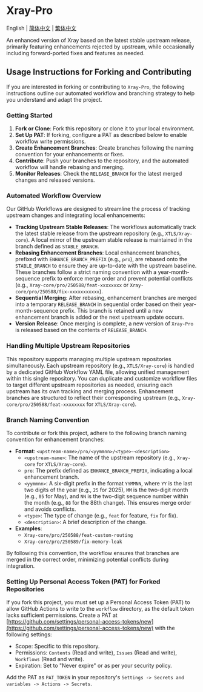 # Xray-Pro

English | [简体中文](README_zh-Hans.md) | [繁体中文](README_zh-Hant.md)

An enhanced version of Xray based on the latest stable upstream release, primarily featuring enhancements rejected by upstream, while occasionally including forward-ported fixes and features as needed.

## Usage Instructions for Forking and Contributing

If you are interested in forking or contributing to `Xray-Pro`, the following instructions outline our automated workflow and branching strategy to help you understand and adapt the project.

### Getting Started

1. **Fork or Clone**: Fork this repository or clone it to your local environment.
2. **Set Up PAT**: If forking, configure a PAT as described below to enable workflow write permissions.
3. **Create Enhancement Branches**: Create branches following the naming convention for your enhancements or fixes.
4. **Contribute**: Push your branches to the repository, and the automated workflow will handle rebasing and merging.
5. **Monitor Releases**: Check the `RELEASE_BRANCH` for the latest merged changes and released versions.

### Automated Workflow Overview

Our GitHub Workflows are designed to streamline the process of tracking upstream changes and integrating local enhancements:

- **Tracking Upstream Stable Releases**: The workflows automatically track the latest stable release from the upstream repository (e.g., `XTLS/Xray-core`). A local mirror of the upstream stable release is maintained in the branch defined as `STABLE_BRANCH`.
- **Rebasing Enhancement Branches**: Local enhancement branches, prefixed with `ENHANCE_BRANCH_PREFIX` (e.g., `pro`), are rebased onto the `STABLE_BRANCH` to ensure they are up-to-date with the upstream baseline. These branches follow a strict naming convention with a year-month-sequence prefix to enforce merge order and prevent potential conflicts (e.g., `Xray-core/pro/250588/feat-xxxxxxxx` or `Xray-core/pro/250588/fix-xxxxxxxxxxx`).
- **Sequential Merging**: After rebasing, enhancement branches are merged into a temporary `RELEASE_BRANCH` in sequential order based on their year-month-sequence prefix. This branch is retained until a new enhancement branch is added or the next upstream update occurs.
- **Version Release**: Once merging is complete, a new version of `Xray-Pro` is released based on the contents of `RELEASE_BRANCH`.

### Handling Multiple Upstream Repositories

This repository supports managing multiple upstream repositories simultaneously. Each upstream repository (e.g., `XTLS/Xray-core`) is handled by a dedicated GitHub Workflow YAML file, allowing unified management within this single repository. You can duplicate and customize workflow files to target different upstream repositories as needed, ensuring each upstream has its own tracking and merging process. Enhancement branches are structured to reflect their corresponding upstream (e.g., `Xray-core/pro/250588/feat-xxxxxxxx` for `XTLS/Xray-core`).

### Branch Naming Convention

To contribute or fork this project, adhere to the following branch naming convention for enhancement branches:

- **Format**: `<upstream-name>/pro/<yymmnn>/<type>-<description>`
  - `<upstream-name>`: The name of the upstream repository (e.g., `Xray-core` for `XTLS/Xray-core`).
  - `pro`: The prefix defined as `ENHANCE_BRANCH_PREFIX`, indicating a local enhancement branch.
  - `<yymmnn>`: A six-digit prefix in the format `YYMMNN`, where `YY` is the last two digits of the year (e.g., `25` for 2025), `MM` is the two-digit month (e.g., `05` for May), and `NN` is the two-digit sequence number within the month (e.g., `88` for the 88th change). This ensures merge order and avoids conflicts.
  - `<type>`: The type of change (e.g., `feat` for feature, `fix` for fix).
  - `<description>`: A brief description of the change.
- **Examples**:
  - `Xray-core/pro/250588/feat-custom-routing`
  - `Xray-core/pro/250589/fix-memory-leak`

By following this convention, the workflow ensures that branches are merged in the correct order, minimizing potential conflicts during integration.

### Setting Up Personal Access Token (PAT) for Forked Repositories

If you fork this project, you must set up a Personal Access Token (PAT) to allow GitHub Actions to write to the `workflow` directory, as the default token lacks sufficient permissions. Create a PAT at [https://github.com/settings/personal-access-tokens/new](https://github.com/settings/personal-access-tokens/new) with the following settings:

- Scope: Specific to this repository.
- Permissions: `Contents` (Read and write), `Issues` (Read and write), `Workflows` (Read and write).
- Expiration: Set to "Never expire" or as per your security policy.

Add the PAT as `PAT_TOKEN` in your repository's `Settings -> Secrets and variables -> Actions -> Secrets`.
